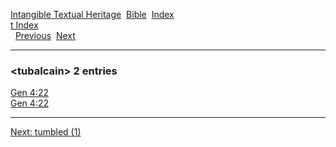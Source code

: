 [Intangible Textual Heritage](../../index)  [Bible](../index) 
[Index](index)   
[t Index](_t_)  
  [Previous](c11837)  [Next](c11839) 

------------------------------------------------------------------------

### &lt;tubalcain&gt; 2 entries

[Gen 4:22](../kjv/gen004.htm#022)  
[Gen 4:22](../kjv/gen004.htm#022)  

------------------------------------------------------------------------

[Next: tumbled (1)](c11839)

